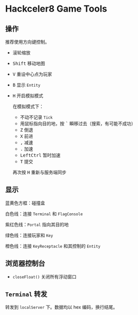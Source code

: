 # Hackceler8 Game Tools

## 操作
推荐使用方向键控制。

- 滚轮缩放
- <kbd>Shift</kbd> 移动地图
- <kbd>V</kbd> 重设中心点为玩家
- <kbd>B</kbd> 显示 `Entity`
- <kbd>H</kbd> 开启模拟模式

  在模拟模式下：
  - 不动不记录 `Tick`
  - 用鼠标指向目的地，按 <kbd>`</kbd> 瞬移过去（搜索，有可能不成功）
  - <kbd>Z</kbd> 倒退
  - <kbd>X</kbd> 前进
  - <kbd>,</kbd> 减速
  - <kbd>.</kbd> 加速
  - <kbd>LeftCtrl</kbd> 暂时加速
  - <kbd>T</kbd> 提交

  再次按 <kbd>H</kbd> 重新与服务端同步

## 显示
蓝黄色方框：碰撞盒

白色线：连接 `Terminal` 和 `FlagConsole`

紫红色线：`Portal` 指向其目的地

绿色线：连接玩家和 `Key`

橙色线：连接 `KeyReceptacle` 和其控制的 `Entity`

## 浏览器控制台

- `closeFloat()` 关闭所有浮动窗口

## `Terminal` 转发

转发到 `localServer` 下。数据均以 hex 编码，换行结尾。